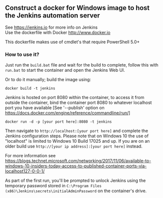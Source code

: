 ## Construct a docker for Windows image to host the Jenkins automation server

See https://jenkins.io for more info on Jenkins  
Use the dockerfile with Docker http://www.docker.io

This dockerfile makes use of cmdlet's that require PowerShell 5.0+

### How to use it?
Just run the `build.bat` file and wait for the build to complete, follow this with `run.bat` to start the container and open the Jenkins Web UI.

Or to do it manually; build the image using:

```
docker build -t jenkins  
```

Jenkins is hosted on port 8080 within the container, to access it from outside the container, bind the container port 8080 to whatever localhost port you have available [See '--publish' option on https://docs.docker.com/engine/reference/commandline/run/]

```
docker run -d -p [your port here]:8080 -t jenkins
```

Then navigate to ```http://localhost:[your port here]``` and complete the Jenkins configuration steps. Please note that on Windows 10 the use of "localhost" is limited to Windows 10 Build 17025 and up. If you are on an older build use ```http://[your ip address]:[your port here]``` instead. 

For more information see https://blogs.technet.microsoft.com/networking/2017/11/06/available-to-windows-10-insiders-today-access-to-published-container-ports-via-localhost127-0-0-1/

As part of the first run, you'll be prompted to unlock Jenkins using the temporary password stored in ```C:\Program Files (x86)\Jenkins\secrets\initialAdminPassword``` on the container's drive.
